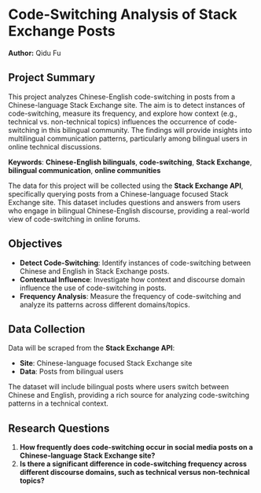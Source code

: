 # Code-Switching Analysis of Stack Exchange Posts

**Author:** Qidu Fu

## Project Summary

This project analyzes Chinese-English code-switching in posts from a Chinese-language Stack Exchange site. The aim is to detect instances of code-switching, measure its frequency, and explore how context (e.g., technical vs. non-technical topics) influences the occurrence of code-switching in this bilingual community. The findings will provide insights into multilingual communication patterns, particularly among bilingual users in online technical discussions.

**Keywords**: **Chinese-English bilinguals**, **code-switching**, **Stack Exchange**, **bilingual communication**, **online communities**

The data for this project will be collected using the **Stack Exchange API**, specifically querying posts from a Chinese-language focused Stack Exchange site. This dataset includes questions and answers from users who engage in bilingual Chinese-English discourse, providing a real-world view of code-switching in online forums.

## Objectives

- **Detect Code-Switching**: Identify instances of code-switching between Chinese and English in Stack Exchange posts.
- **Contextual Influence**: Investigate how context and discourse domain influence the use of code-switching in posts.
- **Frequency Analysis**: Measure the frequency of code-switching and analyze its patterns across different domains/topics.

## Data Collection

Data will be scraped from the **Stack Exchange API**:
- **Site**: Chinese-language focused Stack Exchange site
- **Data**: Posts from bilingual users

The dataset will include bilingual posts where users switch between Chinese and English, providing a rich source for analyzing code-switching patterns in a technical context.

## Research Questions

1. **How frequently does code-switching occur in social media posts on a Chinese-language Stack Exchange site?**
2. **Is there a significant difference in code-switching frequency across different discourse domains, such as technical versus non-technical topics?**

